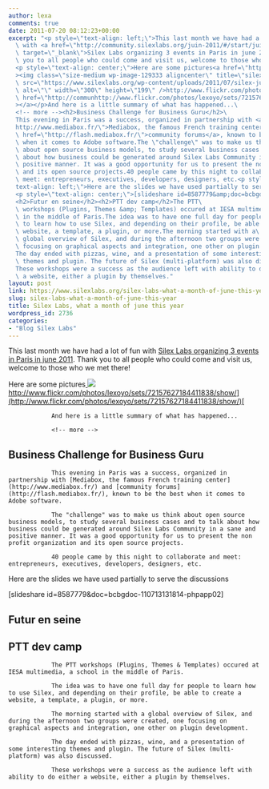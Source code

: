```yaml
---
author: lexa
comments: true
date: 2011-07-20 08:12:23+00:00
excerpt: "<p style=\"text-align: left;\">This last month we have had a lot of fun\
  \ with <a href=\"http://community.silexlabs.org/juin-2011/#/start/juin.2011/futur.en.seine.2011/ptt.dev.camp\"\
  \ target=\"_blank\">Silex Labs organizing 3 events in Paris in june 2011</a>. Thank\
  \ you to all people who could come and visit us, welcome to those who we met there!</p>\
  <p style=\"text-align: center;\">Here are some pictures<a href=\"http://www.flickr.com/photos/lexoyo/sets/72157627184411838/show/\"\
  ><img class=\"size-medium wp-image-129333 aligncenter\" title=\"silex-june-2011\"\
  \ src=\"https://www.silexlabs.org/wp-content/uploads/2011/07/silex-june-2011-300x199.jpg\"\
  \ alt=\"\" width=\"300\" height=\"199\" />http://www.flickr.com/photos/lexoyo/sets/72157627184411838/show/</a><a\
  \ href=\"http://communhttp://www.flickr.com/photos/lexoyo/sets/72157627184411838/show/\"\
  ></a></p>And here is a little summary of what has happened...\
  <!-- more --><h2>Business Challenge for Business Guru</h2>\
  This evening in Paris was a success, organized in partnership with <a href=\"\
  http://www.mediabox.fr/\">Mediabox, the famous French training center</a> and <a\
  \ href=\"http://flash.mediabox.fr/\">community forums</a>, known to be the best\
  \ when it comes to Adobe software.The \"challenge\" was to make us think\
  \ about open source business models, to study several business cases and to talk\
  \ about how business could be generated around Silex Labs Community in a sane and\
  \ positive manner. It was a good opportunity for us to present the non profit organization\
  \ and its open source projects.40 people came by this night to collaborate and\
  \ meet: entrepreneurs, executives, developers, designers, etc.<p style=\"\
  text-align: left;\">Here are the slides we have used partially to serve the discussions</p>\
  <p style=\"text-align: center;\">[slideshare id=8587779&amp;doc=bcbgdoc-110713131814-phpapp02]</p>\
  <h2>Futur en seine</h2><h2>PTT dev camp</h2>The PTT\
  \ workshops (Plugins, Themes &amp; Templates) occured at IESA multimedia, a school\
  \ in the middle of Paris.The idea was to have one full day for people\
  \ to learn how to use Silex, and depending on their profile, be able to create a\
  \ website, a template, a plugin, or more.The morning started with a\
  \ global overview of Silex, and during the afternoon two groups were created, one\
  \ focusing on graphical aspects and integration, one other on plugin development.\
  The day ended with pizzas, wine, and a presentation of some interesting\
  \ themes and plugin. The future of Silex (multi-platform) was also discussed.\
  These workshops were a success as the audience left with ability to do either\
  \ a website, either a plugin by themselves."
layout: post
link: https://www.silexlabs.org/silex-labs-what-a-month-of-june-this-year/
slug: silex-labs-what-a-month-of-june-this-year
title: Silex Labs, what a month of june this year
wordpress_id: 2736
categories:
- "Blog Silex Labs"
---
```


This last month we have had a lot of fun with [Silex Labs organizing 3 events in Paris in june 2011](http://community.silexlabs.org/juin-2011/#/start/juin.2011/futur.en.seine.2011/ptt.dev.camp). Thank you to all people who could come and visit us, welcome to those who we met there!




Here are some pictures[
				![](https://www.silexlabs.org/wp-content/uploads/2011/07/silex-june-2011-300x199.jpg)
				http://www.flickr.com/photos/lexoyo/sets/72157627184411838/show/](http://www.flickr.com/photos/lexoyo/sets/72157627184411838/show/)[
				](http://communhttp://www.flickr.com/photos/lexoyo/sets/72157627184411838/show/)


				And here is a little summary of what has happened...

				<!-- more -->


## Business Challenge for Business Guru


				This evening in Paris was a success, organized in partnership with [Mediabox, the famous French training center](http://www.mediabox.fr/) and [community forums](http://flash.mediabox.fr/), known to be the best when it comes to Adobe software.

				The "challenge" was to make us think about open source business models, to study several business cases and to talk about how business could be generated around Silex Labs Community in a sane and positive manner. It was a good opportunity for us to present the non profit organization and its open source projects.

				40 people came by this night to collaborate and meet: entrepreneurs, executives, developers, designers, etc.


Here are the slides we have used partially to serve the discussions




[slideshare id=8587779&doc=bcbgdoc-110713131814-phpapp02]





## Futur en seine




## PTT dev camp


				The PTT workshops (Plugins, Themes & Templates) occured at IESA multimedia, a school in the middle of Paris.

				The idea was to have one full day for people to learn how to use Silex, and depending on their profile, be able to create a website, a template, a plugin, or more.

				The morning started with a global overview of Silex, and during the afternoon two groups were created, one focusing on graphical aspects and integration, one other on plugin development.

				The day ended with pizzas, wine, and a presentation of some interesting themes and plugin. The future of Silex (multi-platform) was also discussed.

				These workshops were a success as the audience left with ability to do either a website, either a plugin by themselves.
